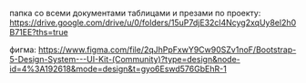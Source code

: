 папка со всеми документами таблицами и презами по проекту: https://drive.google.com/drive/u/0/folders/15uP7djE32cl4Ncyg2xqUy8el2h0B71EE?ths=true

фигма: https://www.figma.com/file/2qJhPpFxwY9Cw90SZv1noF/Bootstrap-5-Design-System---UI-Kit-(Community)?type=design&node-id=4%3A192618&mode=design&t=gyo6Eswd576GbEhR-1
